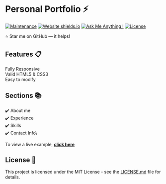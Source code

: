 # Personal Portfolio ⚡️ 

[![Maintenance](https://img.shields.io/badge/maintained-yes-green.svg)](https://github.com/its-robin/its-robin.github.io/commits/master)
[![Website shields.io](https://img.shields.io/badge/website-up-yellow)](http://its-robin.github.io/)
[![Ask Me Anything !](https://img.shields.io/badge/ask%20me-linkedin-1abc9c.svg)](https://www.linkedin.com/in/robin-khera)
[![License](http://img.shields.io/:license-mit-blue.svg?style=flat-square)](http://badges.mit-license.org)

:star: Star me on GitHub — it helps!

## Features 📋
 Fully Responsive\
 Valid HTML5 & CSS3\
 Easy to modify

## Sections 📚
✔️ About me\
✔️ Experience\
✔️ Skills \
✔️ Contact Info\

To view a live example, **[click here](https://its-robin.github.io/)**

## License 📄
This project is licensed under the MIT License - see the [LICENSE.md](./LICENSE) file for details.